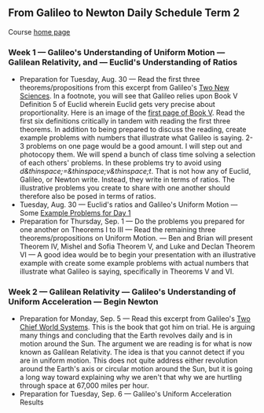 ## From Galileo to Newton Daily Schedule Term 2

Course [home page](./)

### Week 1 &mdash; Galileo's Understanding of Uniform Motion &mdash; Galilean Relativity, and &mdash; Euclid's Understanding of Ratios

* Preparation for Tuesday, Aug. 30 &mdash; Read the first three theorems/propositions from this excerpt from Galileo's [Two New Sciences](./resources/DialoguesConcerningTwoNewSciences-Excerpt01.pdf). In a footnote, you will see that Galileo relies upon Book V Definition 5 of Euclid wherein Euclid gets very precise about proportionality. Here is an image of the [first page of Book V](./resources/EuclidBookVDefinition5.jpeg). Read the first six definitions critically in tandem with reading the first three theorems. In addition to being prepared to discuss the reading, create example problems with numbers that illustrate what Galileo is saying. 2-3 problems on one page would be a good amount. I will step out and photocopy them. We will spend a bunch of class time solving a selection of each others' problems. In these problems try to avoid using *d&thinspace;=&thinspace;v&thinspace;t*. That is not how any of Euclid, Galileo, or Newton write. Instead, they write in terms of ratios. The illustrative problems you create to share with one another should therefore also be posed in terms of ratios.
* Tuesday, Aug. 30 &mdash; Euclid's ratios and Galileo's Uniform Motion &mdash; Some [Example Problems for Day 1](./examples/Day01Examples.pdf)
* Preparation for Thursday, Sep. 1 &mdash; Do the problems you prepared for one another on Theorems I to III &mdash; Read the remaining three theorems/propositions on Uniform Motion. &mdash; Ben and Brian will present Theorem IV, Mishel and Sofia Theorem V, and Luke and Declan Theorem VI &mdash; A good idea would be to begin your presentation with an illustrative example with create some example problems with actual numbers that illustrate what Galileo is saying, specifically in Theorems V and VI.

### Week 2 &mdash; Galilean Relativity &mdash; Galileo's Understanding of Uniform Acceleration &mdash; Begin Newton

* Preparation for Monday, Sep. 5 &mdash; Read this excerpt from Galileo's [Two Chief World Systems](./resources/DialogueConcerningTheTwoChiefWorldSystems-Excerpt.pdf). This is the book that got him on trial. He is arguing many things and concluding that the Earth revolves daily and is in motion around the Sun. The argument we are reading is for what is now known as Galilean Relativity. The idea is that you cannot detect if you are in uniform motion. This does not quite address either revolution around the Earth's axis or circular motion around the Sun, but it is going a long way toward explaining why we aren't that why we are hurtling through space at 67,000 miles per hour.
* Preparation for Tuesday, Sep. 6 &mdash; Galileo's Uniform Acceleration Results
